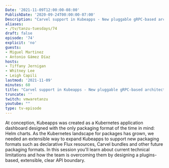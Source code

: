 ```yaml
---
Date: '2021-11-09T12:00:00-08:00'
PublishDate: '2020-09-24T00:00:00-07:00'
Description: "Carvel support in Kubeapps - New pluggable gRPC-based architecture"
aliases:
- /tv/tanzu-tuesdays/74
draft: false
episode: '74'
explicit: 'no'
guests:
- Miguel Martinez
- Antonio Gámez Díaz
hosts:
- Tiffany Jernigan
- Whitney Lee
- Leigh Capili
lastmod: '2021-11-09'
minutes: 60
title: "Carvel support in Kubeapps - New pluggable gRPC-based architecture"
truncate: ''
twitch: vmwaretanzu
youtube: ""
type: tv-episode
---
```


At conception, Kubeapps was created as a Kubernetes application dashboard designed with the only packaging format of the time in mind: Helm charts. As the Kubernetes landscape for packages has grown, we needed an extensible way to expand Kubeapps to support new packaging formats such as declarative Flux resources, Carvel bundles and other future packaging formats.  In this session you'll learn about current technical limitations and how the team is overcoming them by designing a plugins-based, extensible, clear API boundary.